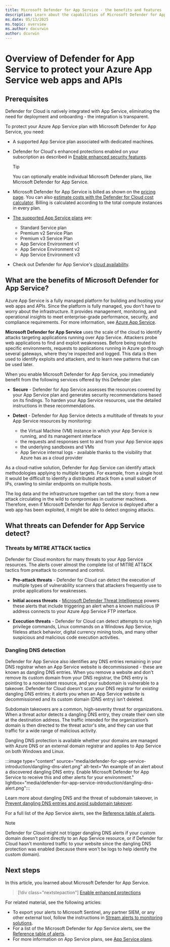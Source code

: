 ```yaml
---
title: Microsoft Defender for App Service - the benefits and features
description: Learn about the capabilities of Microsoft Defender for App Service and how to enable it on your subscription.
ms.date: 05/13/2025
ms.topic: overview
ms.author: dacurwin
author: dcurwin
---
```


# Overview of Defender for App Service to protect your Azure App Service web apps and APIs

## Prerequisites

Defender for Cloud is natively integrated with App Service, eliminating the need for deployment and onboarding - the integration is transparent.

To protect your Azure App Service plan with Microsoft Defender for App Service, you need:

- A supported App Service plan associated with dedicated machines.

- Defender for Cloud's enhanced protections enabled on your subscription as described in [Enable enhanced security features](connect-azure-subscription.md).

    > [!TIP]
    > You can optionally enable individual Microsoft Defender plans, like Microsoft Defender for App Service.

- Microsoft Defender for App Service is billed as shown on the [pricing page](https://azure.microsoft.com/pricing/details/defender-for-cloud/). You can also [estimate costs with the Defender for Cloud cost calculator](cost-calculator.md). Billing is calculated according to the total compute instances in every plan.
- [The supported App Service plans](https://azure.microsoft.com/pricing/details/app-service/plans/) are:
  - Standard Service plan
  - Premium v2 Service Plan
  - Premium v3 Service Plan
  - App Service Environment v1
  - App Service Environment v2
  - App Service Environment v3
    
- Check out Defender for App Service's [cloud availability](support-matrix-cloud-environment.md).

## What are the benefits of Microsoft Defender for App Service?

Azure App Service is a fully managed platform for building and hosting your web apps and APIs. Since the platform is fully managed, you don't have to worry about the infrastructure. It provides management, monitoring, and operational insights to meet enterprise-grade performance, security, and compliance requirements. For more information, see [Azure App Service](https://azure.microsoft.com/services/app-service/).

**Microsoft Defender for App Service** uses the scale of the cloud to identify attacks targeting applications running over App Service. Attackers probe web applications to find and exploit weaknesses. Before being routed to specific environments, requests to applications running in Azure go through several gateways, where they're inspected and logged. This data is then used to identify exploits and attackers, and to learn new patterns that can be used later.

When you enable Microsoft Defender for App Service, you immediately benefit from the following services offered by this Defender plan:

- **Secure** - Defender for App Service assesses the resources covered by your App Service plan and generates security recommendations based on its findings. To harden your App Service resources, use the detailed instructions in these recommendations.

- **Detect** - Defender for App Service detects a multitude of threats to your App Service resources by monitoring:
  - the Virtual Machine (VM) instance in which your App Service is running, and its management interface
  - the requests and responses sent to and from your App Service apps
  - the underlying sandboxes and VMs
  - App Service internal logs - available thanks to the visibility that Azure has as a cloud provider

As a cloud-native solution, Defender for App Service can identify attack methodologies applying to multiple targets. For example, from a single host it would be difficult to identify a distributed attack from a small subset of IPs, crawling to similar endpoints on multiple hosts.

The log data and the infrastructure together can tell the story: from a new attack circulating in the wild to compromises in customer machines. Therefore, even if Microsoft Defender for App Service is deployed after a web app has been exploited, it might be able to detect ongoing attacks.

## What threats can Defender for App Service detect?

### Threats by MITRE ATT&CK tactics

Defender for Cloud monitors for many threats to your App Service resources. The alerts cover almost the complete list of MITRE ATT&CK tactics from preattack to command and control.

- **Pre-attack threats** - Defender for Cloud can detect the execution of multiple types of vulnerability scanners that attackers frequently use to probe applications for weaknesses.

- **Initial access threats** - [Microsoft Defender Threat Intelligence](https://www.microsoft.com/security/business/siem-and-xdr/microsoft-defender-threat-intelligence/) powers these alerts that include triggering an alert when a known malicious IP address connects to your Azure App Service FTP interface.

- **Execution threats** - Defender for Cloud can detect attempts to run high privilege commands, Linux commands on a Windows App Service, fileless attack behavior, digital currency mining tools, and many other suspicious and malicious code execution activities.

### Dangling DNS detection

Defender for App Service also identifies any DNS entries remaining in your DNS registrar when an App Service website is decommissioned - these are known as dangling DNS entries. When you remove a website and don't remove its custom domain from your DNS registrar, the DNS entry is pointing to a nonexistent resource, and your subdomain is vulnerable to a takeover. Defender for Cloud doesn't scan your DNS registrar for *existing* dangling DNS entries; it alerts you when an App Service website is decommissioned and its custom domain (DNS entry) isn't deleted.

Subdomain takeovers are a common, high-severity threat for organizations. When a threat actor detects a dangling DNS entry, they create their own site at the destination address. The traffic intended for the organization’s domain is then directed to the threat actor's site, and they can use that traffic for a wide range of malicious activity.

Dangling DNS protection is available whether your domains are managed with Azure DNS or an external domain registrar and applies to App Service on both Windows and Linux.

:::image type="content" source="media/defender-for-app-service-introduction/dangling-dns-alert.png" alt-text="An example of an alert about a discovered dangling DNS entry. Enable Microsoft Defender for App Service to receive this and other alerts for your environment." lightbox="media/defender-for-app-service-introduction/dangling-dns-alert.png":::

Learn more about dangling DNS and the threat of subdomain takeover, in [Prevent dangling DNS entries and avoid subdomain takeover](/azure/security/fundamentals/subdomain-takeover).

For a full list of the App Service alerts, see the [Reference table of alerts](alerts-azure-app-service.md).

> [!NOTE]
> Defender for Cloud might not trigger dangling DNS alerts if your custom domain doesn't point directly to an App Service resource, or if Defender for Cloud hasn't monitored traffic to your website since the dangling DNS protection was enabled (because there won't be logs to help identify the custom domain).

## Next steps

In this article, you learned about Microsoft Defender for App Service.

> [!div class="nextstepaction"]
> [Enable enhanced protections](enable-enhanced-security.md)

For related material, see the following articles:

- To export your alerts to Microsoft Sentinel, any partner SIEM, or any other external tool, follow the instructions in [Stream alerts to monitoring solutions](export-to-siem.md).
- For a list of the Microsoft Defender for App Service alerts, see the [Reference table of alerts](alerts-azure-app-service.md).
- For more information on App Service plans, see [App Service plans](https://azure.microsoft.com/pricing/details/app-service/plans/).
